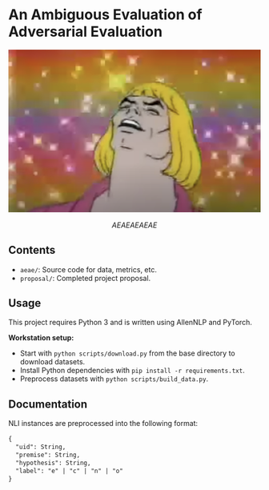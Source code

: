 # An Ambiguous Evaluation of Adversarial Evaluation

![AEAEAEAEAE](assets/aeae.png)
<div align="center"><em>AEAEAEAEAE</em></div>

## Contents

* `aeae/`: Source code for data, metrics, etc.
* `proposal/`: Completed project proposal.

## Usage

This project requires Python 3 and is written using AllenNLP and PyTorch.

**Workstation setup:**
* Start with `python scripts/download.py` from the base directory to download
datasets.
* Install Python dependencies with `pip install -r requirements.txt`.
* Preprocess datasets with `python scripts/build_data.py`.

## Documentation

NLI instances are preprocessed into the following format:
```
{
  "uid": String,
  "premise": String,
  "hypothesis": String,
  "label": "e" | "c" | "n" | "o"
}
```
